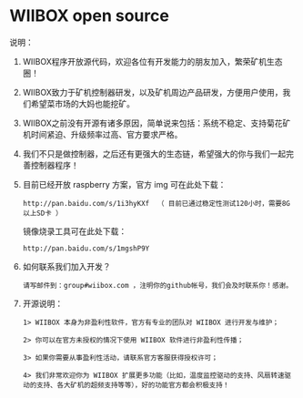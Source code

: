WIIBOX open source
===

说明：

1. WIIBOX程序开放源代码，欢迎各位有开发能力的朋友加入，繁荣矿机生态圈！

2. WIIBOX致力于矿机控制器研发，以及矿机周边产品研发，方便用户使用，我们希望菜市场的大妈也能挖矿。

3. WIIBOX之前没有开源有诸多原因，简单说来包括：系统不稳定、支持菊花矿机时间紧迫、升级频率过高、官方要求严格。

4. 我们不只是做控制器，之后还有更强大的生态链，希望强大的你与我们一起完善控制器程序！

5. 目前已经开放 raspberry 方案，官方 img 可在此处下载：

       http://pan.baidu.com/s/1i3hyKXf  （ 目前已通过稳定性测试120小时，需要8G以上SD卡 ）

   镜像烧录工具可在此处下载：

       http://pan.baidu.com/s/1mgshP9Y


6. 如何联系我们加入开发？

       请写邮件到：group#wiibox.com ，注明你的github帐号，我们会及时联系你！感谢。

7. 开源说明：

       1> WIIBOX 本身为非盈利性软件，官方有专业的团队对 WIIBOX 进行开发与维护；

       2> 你可以在官方未授权的情况下使用 WIIBOX 软件进行非盈利性传播；

	   3> 如果你需要从事盈利性活动，请联系官方客服获得授权许可；

	   4> 我们非常欢迎你为 WIIBOX 扩展更多功能（比如，温度监控驱动的支持、风扇转速驱动的支持、各大矿机的超频支持等等），好的功能官方都会积极支持！
